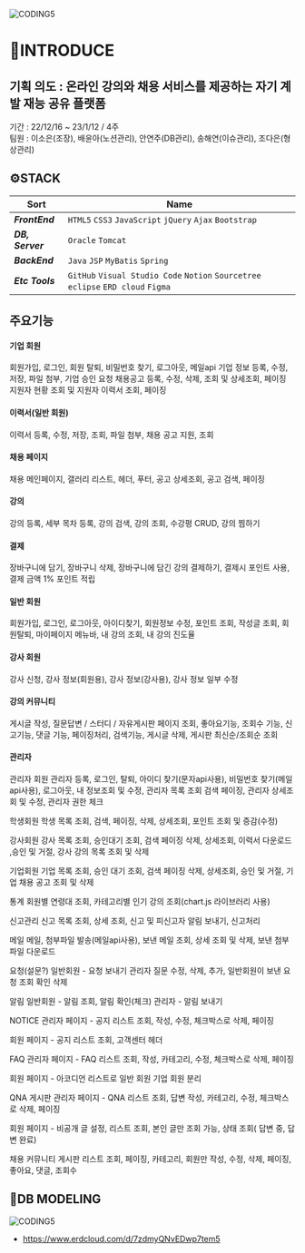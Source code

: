 ![CODING5](https://i.imgur.com/ggci7Mm.png "CODING5 Logo")

# 📢INTRODUCE
## 기획 의도 : 온라인 강의와 채용 서비스를 제공하는 자기 계발 재능 공유 플랫폼
기간 : 22/12/16 ~ 23/1/12 / 4주
<br>
팀원 : 이소은(조장), 배윤아(노션관리), 안연주(DB관리), 송해연(이슈관리), 조다은(형상관리)
<br>

## ⚙STACK

| Sort             | Name                                                                               |
| ---------------- | --------------------------------------------------------------                     |
| **_FrontEnd_**   | `HTML5` `CSS3` `JavaScript` `jQuery`  `Ajax` `Bootstrap`                           |
| **_DB, Server_** | `Oracle` `Tomcat`                                                                  |
| **_BackEnd_**    | `Java` `JSP` `MyBatis` `Spring`                                                    |
| **_Etc Tools_**  | `GitHub` `Visual Studio Code` `Notion` `Sourcetree` `eclipse` `ERD cloud` `Figma`  |

## 주요기능

#### 기업 회원
  회원가입, 로그인, 회원 탈퇴, 비밀번호 찾기, 로그아웃, 메일api
  기업 정보 등록, 수정, 저장, 파일 첨부, 기업 승인 요청
  채용공고 등록, 수정, 삭제, 조회 및 상세조회, 페이징
  지원자 현황 조회 및 지원자 이력서 조회, 페이징

#### 이력서(일반 회원)
   이력서 등록, 수정, 저장, 조회, 파일 첨부, 채용 공고 지원, 조회

#### 채용 페이지
  채용 메인페이지, 갤러리 리스트, 헤더, 푸터, 공고 상세조회, 공고 검색, 페이징
 
#### 강의
강의 등록, 세부 목차 등록, 강의 검색, 강의 조회, 수강평 CRUD, 강의 찜하기

#### 결제
장바구니에 담기, 장바구니 삭제, 장바구니에 담긴 강의 결제하기, 결제시 포인트 사용, 결제 금액 1% 포인트 적립

#### 일반 회원
회원가입, 로그인, 로그아웃, 아이디찾기, 회원정보 수정, 포인트 조회, 작성글 조회, 회원탈퇴, 마이페이지 메뉴바, 내 강의 조회, 내 강의 진도율

#### 강사 회원
강사 신청, 강사 정보(회원용), 강사 정보(강사용), 강사 정보 일부 수정

#### 강의 커뮤니티
게시글 작성, 질문답변 / 스터디 / 자유게시판 페이지 조회, 좋아요기능, 조회수 기능, 신고기능, 댓글 기능, 페이징처리, 검색기능,  게시글 삭제,  게시판 최신순/조회순 조회

#### 관리자

관리자 회원
관리자 등록, 로그인, 탈퇴, 아이디 찾기(문자api사용), 비밀번호 찾기(메일api사용), 로그아웃, 내 정보조회 및 수정, 관리자 목록 조회 검색 페이징, 관리자 상세조회 및 수정, 관리자 권한 체크

학생회원
학생 목록 조회, 검색, 페이징, 삭제, 상세조회, 포인트 조회 및 증감(수정)

강사회원
강사 목록 조회, 승인대기 조회, 검색 페이징 삭제, 상세조회, 이력서 다운로드 ,승인 및 거절, 강사 강의 목록 조회 및 삭제

기업회원
기업 목록 조회, 승인 대기 조회, 검색 페이징 삭제, 상세조회, 승인 및 거절, 기업 채용 공고 조회 및 삭제

통계
회원별 연령대 조회, 카테고리별 인기 강의 조회(chart.js 라이브러리 사용)

신고관리
신고 목록 조회, 상세 조회, 신고 및 피신고자 알림 보내기, 신고처리

메일
메일, 첨부파일 발송(메일api사용), 보낸 메일 조회, 상세 조회 및 삭제, 보낸 첨부파일 다운로드

요청(설문?)
일반회원 - 요청 보내기
관리자
질문 수정, 삭제, 추가, 일반회원이 보낸 요청 조회 확인 삭제

알림
일반회원 - 알림 조회, 알림 확인(체크)
관리자 - 알림 보내기

NOTICE
관리자 페이지 - 공지 리스트 조회, 작성, 수정, 체크박스로 삭제, 페이징

회원 페이지 - 공지 리스트 조회, 고객센터 헤더

FAQ
관리자 페이지 - FAQ  리스트 조회, 작성,  카테고리, 수정, 체크박스로 삭제, 페이징

회원 페이지 - 아코디언 리스트로 일반 회원 기업 회원 분리

QNA 게시판
관리자 페이지 - QNA  리스트 조회, 답변 작성,  카테고리, 수정, 체크박스로 삭제, 페이징

회원 페이지 - 비공개 글 설정, 리스트 조회, 본인 글만 조회 가능, 상태 조회( 답변 중, 답변 완료)

채용 커뮤니티 게시판
리스트 조회, 페이징, 카테고리, 회원만 작성, 수정, 삭제, 페이징, 좋아요, 댓글, 조회수


## 🔗DB MODELING

![CODING5](https://i.imgur.com/UrrmP7J.png "DBMODELING")
- https://www.erdcloud.com/d/7zdmyQNvEDwp7tem5
